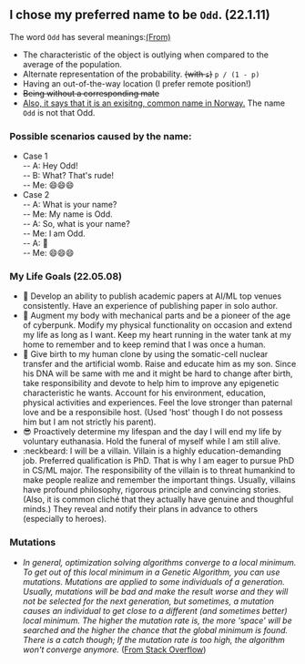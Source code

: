 ## I chose my preferred name to be `Odd`. (22.1.11)
The word `Odd` has several meanings:[(From)](https://www.merriam-webster.com/dictionary/odd)<br>
- The characteristic of the object is outlying when compared to the average of the population.<br>
- Alternate representation of the probability. <del>(with `s`)</del> `p / (1 - p)`<br>
- Having an out-of-the-way location (I prefer remote position!)<br>
- <del>Being without a corresponding mate</del><br>
- [Also, it says that it is an exisitng, common name in Norway.](https://en.m.wikipedia.org/wiki/Odd_(name)) The name `Odd` is not that Odd.<br>

### Possible scenarios caused by the name:
- Case 1<br>
-- A: Hey Odd!<br>
-- B: What? That's rude!<br>
-- Me: 😄😄😄<br>
- Case 2<br>
-- A: What is your name?<br>
-- Me: My name is Odd.<br>
-- A: So, what is your name?<br>
-- Me: I am Odd.<br>
-- A: 🤔<br>
-- Me: 😄😄😄<br>

### My Life Goals (22.05.08)
- :page_facing_up: Develop an ability to publish academic papers at AI/ML top venues consistently. Have an experience of publishing paper in solo author.
- :robot: Augment my body with mechanical parts and be a pioneer of the age of cyberpunk. Modify my physical functionality on occasion and extend my life as long as I want. Keep my heart running in the water tank at my home to remember and to keep remind that I was once a human.
- :seedling: Give birth to my human clone by using the somatic-cell nuclear transfer and the artificial womb. Raise and educate him as my son. Since his DNA will be same with me and it might be hard to change after birth, take responsibility and devote to help him to improve any epigenetic characteristic he wants. Account for his environment, education, physical activities and experiences. Feel the love stronger than paternal love and be a responsibile host. (Used 'host' though I do not possess him but I am not strictly his parent).
- :sunglasses: Proactively determine my lifespan and the day I will end my life by voluntary euthanasia. Hold the funeral of myself while I am still alive.
- :neckbeard: I will be a villain. Villain is a highly education-demanding job. Preferred qualification is PhD. That is why I am eager to pursue PhD in CS/ML major. The responsibility of the villain is to threat humankind to make people realize and remember the important things. Usually, villains have profound philosophy, rigorous principle and convincing stories. (Also, it is common cliché that they actually have genuine and thoughful minds.) They reveal and notify their plans in advance to others (especially to heroes). 

### Mutations
- _In general, optimization solving algorithms converge to a local minimum. To get out of this local minimum in a Genetic Algorithm, you can use mutations. Mutations are applied to some individuals of a generation. Usually, mutations will be bad and make the result worse and they will not be selected for the next generation, but sometimes, a mutation causes an individual to get close to a different (and sometimes better) local minimum. The higher the mutation rate is, the more 'space' will be searched and the higher the chance that the global minimum is found. There is a catch though; If the mutation rate is too high, the algorithm won't converge anymore._ ([From Stack Overflow](https://stackoverflow.com/questions/31215003/genetic-algorithm-selection-method-stuck-at-local-minimum-after-few-generations))

<!--
**nonconvexopt/nonconvexopt** is a ✨ _special_ ✨ repository because its `README.md` (this file) appears on your GitHub profile.

Here are some ideas to get you started:

- 🔭 I’m currently working on ...
- 🌱 I’m currently learning ...
- 👯 I’m looking to collaborate on ...
- 🤔 I’m looking for help with ...
- 💬 Ask me about ...
- 📫 How to reach me: ...
- 😄 Pronouns: ...
- ⚡ Fun fact: ...
-->
